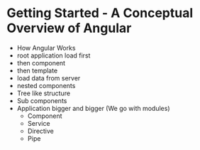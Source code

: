 # Getting Started - A Conceptual Overview of Angular
- How Angular Works
- root application load first
- then component
- then template
- load data from server
- nested components
- Tree like structure
- Sub components
- Application bigger and bigger (We go with modules)
	- Component
	- Service
	- Directive
	- Pipe
